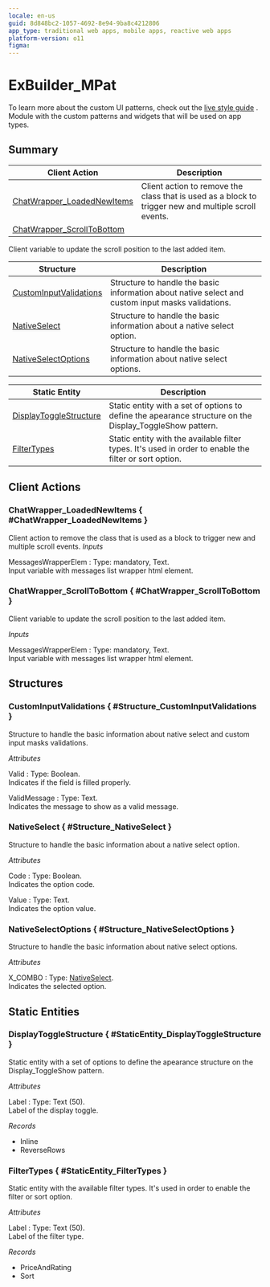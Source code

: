 ```yaml
---
locale: en-us
guid: 8d848bc2-1057-4692-8e94-9ba8c4212806
app_type: traditional web apps, mobile apps, reactive web apps
platform-version: o11
figma:
---
```


# ExBuilder_MPat

To learn more about the custom UI patterns, check out the [live style guide](https://experiencebuilder.outsystems.com/ExBuilder_CustomPatterns_Samples/CustomPatternsList)
.
Module with the custom patterns and widgets that will be used on app types.

## Summary

Client Action | Description
---|---
[ChatWrapper_LoadedNewItems](<#ChatWrapper_LoadedNewItems>) | Client action to remove the class that is used as a block to trigger new and multiple scroll events.
[ChatWrapper_ScrollToBottom](<#ChatWrapper_ScrollToBottom>) | 
Client variable to update the scroll position to the last added item.

Structure | Description
---|---
[CustomInputValidations](<#Structure_CustomInputValidations>) | Structure to handle the basic information about native select and custom input masks validations.
[NativeSelect](<#Structure_NativeSelect>) | Structure to handle the basic information about a native select option.
[NativeSelectOptions](<#Structure_NativeSelectOptions>) | Structure to handle the basic information about native select options.

Static Entity | Description
---|---
[DisplayToggleStructure](<#StaticEntity_DisplayToggleStructure>) | Static entity with a set of options to define the apearance structure on the Display_ToggleShow pattern.
[FilterTypes](<#StaticEntity_FilterTypes>) | Static entity with the available filter types. It's used in order to enable the filter or sort option.


## Client Actions

### ChatWrapper_LoadedNewItems { #ChatWrapper_LoadedNewItems }

Client action to remove the class that is used as a block to trigger new and multiple scroll events.
*Inputs*

MessagesWrapperElem
:   Type: mandatory, Text.  
    Input variable with messages list wrapper html element.

### ChatWrapper_ScrollToBottom { #ChatWrapper_ScrollToBottom }

Client variable to update the scroll position to the last added item.

*Inputs*

MessagesWrapperElem
:   Type: mandatory, Text.  
    Input variable with messages list wrapper html element.

## Structures

### CustomInputValidations { #Structure_CustomInputValidations }

Structure to handle the basic information about native select and custom input masks validations.

*Attributes*

Valid
:   Type: Boolean.  
    Indicates if the field is filled properly.

ValidMessage
:   Type: Text.  
    Indicates the message to show as a valid message.

### NativeSelect { #Structure_NativeSelect }

Structure to handle the basic information about a native select option.

*Attributes*

Code
:   Type: Boolean.  
    Indicates the option code.

Value
:   Type: Text.  
    Indicates the option value.

### NativeSelectOptions { #Structure_NativeSelectOptions }

Structure to handle the basic information about native select options.

*Attributes*

X_COMBO
:   Type: [NativeSelect](#Structure_NativeSelect).  
    Indicates the selected option.

## Static Entities

### DisplayToggleStructure { #StaticEntity_DisplayToggleStructure }

Static entity with a set of options to define the apearance structure on the Display_ToggleShow pattern.

*Attributes*

Label
:   Type: Text (50).  
    Label of the display toggle.

*Records*

* Inline
* ReverseRows

### FilterTypes { #StaticEntity_FilterTypes }

Static entity with the available filter types. It's used in order to enable the filter or sort option.

*Attributes*

Label
:   Type: Text (50).  
    Label of the filter type.

*Records*

* PriceAndRating
* Sort
